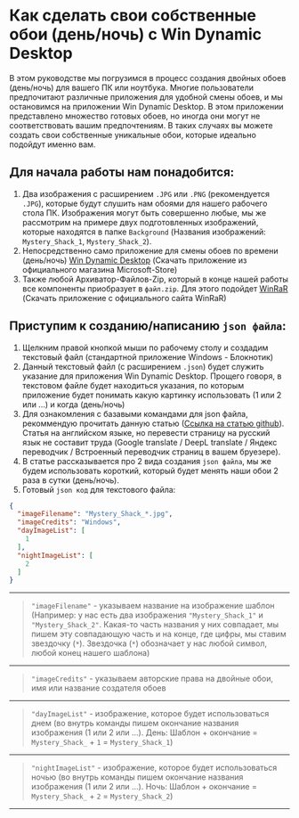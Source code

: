 # Как сделать свои собственные обои (день/ночь) с Win Dynamic Desktop
В этом руководстве мы погрузимся в процесс создания двойных обоев (день/ночь) для вашего ПК или ноутбука. Многие пользователи предпочитают различные приложения для удобной смены обоев, и мы остановимся на приложении Win Dynamic Desktop. В этом приложении представлено множество готовых обоев, но иногда они могут не соответствовать вашим предпочтениям. В таких случаях вы можете создать свои собственные уникальные обои, которые идеально подойдут именно вам.

## Для начала работы нам понадобится:
1. Два изображения с расширением `.JPG` или `.PNG` (рекомендуется `.JPG`), которые будут слушить нам обоями для нашего рабочего стола ПК. Изображения могут быть совершенно любые, мы же рассмотрим на примере двух подготовленных изображений, которые находятся в папке `Background` (Названия изображений: `Mystery_Shack_1`, `Mystery_Shack_2`).
2. Непосредственно само приложение для смены обоев по времени (день/ночь) [Win Dynamic Desktop](https://apps.microsoft.com/detail/9NM8N7DQ3Z5F?hl=neutral&gl=RU&ocid=pdpshare) (Скачать приложение из официального магазина Microsoft-Store)
3. Также любой Архиватор-Файлов-Zip, который в конце нашей работы все компоненты приобразует в `файл.zip`. Для этого подойдет [WinRaR](https://www.win-rar.com/) (Скачать приложение с официального сайта WinRaR)

## Приступим к созданию/написанию `json файла`:
1. Щелкним правой кнопкой мыши по рабочему столу и создадим текстовый файл (стандартной приложение Windows - Блокнотик)
2. Данный текстовый файл (с расширением `.json`) будет служить указание для приложения Win Dynamic Desktop. Прощего говоря, в текстовом файле будет находиться указания, по которым приложение будет понимать какую картинку использовать (1 или 2 или ...) и когда (день/ночь)
3. Для ознакомления с базавыми командами для json файла, рекоммендую прочитать данную статью ([Ссылка на статью github](https://github.com/t1m0thyj/WinDynamicDesktop/wiki/Creating-custom-themes)). Статья на английском языке, но перевести страницу на русский язык не составит труда (Google translate / DeepL translate / Яндекс переводчик / Встроенный переводчик страниц в вашем бруезере).
4. В статье рассказывается про 2 вида создания `json файла`, мы же будем использовать короткий, который будет менять наши обои 2 раза в сутки (день/ночь).
5. Готовый `json код` для текстового файла:
```json
{
  "imageFilename": "Mystery_Shack_*.jpg",
  "imageCredits": "Windows",
  "dayImageList": [
    1
  ],
  "nightImageList": [
    2
  ]
}
```
___
> `"imageFilename"` - указываем название на изображение шаблон (Например: у нас есть два изображения `"Mystery_Shack_1"` и `"Mystery_Shack_2"`. Какая-то часть названия у них совпадает, мы пишем эту совпадающую часть и на конце, где цифры, мы ставим звездочку (`*`). Звездочка (`*`) обозначает у нас любой символ, любой конец нашего шаблона)
___
> `"imageCredits"` - указываем авторские права на двойные обои, имя или название создателя обоев
___
> `"dayImageList"` - изображение, которое будет использоваться днем (во внутрь команды пишем окончание названия изображения (1 или 2 или ...). День: Шаблон + окончание = `Mystery_Shack_` + `1` = `Mystery_Shack_1`)
___
> `"nightImageList"` - изображение, которое будет использоваться ночью (во внутрь команды пишем окончание названия изображения (1 или 2 или ...). Ночь: Шаблон + окончание = `Mystery_Shack_` + `2` = `Mystery_Shack_2`)
___
